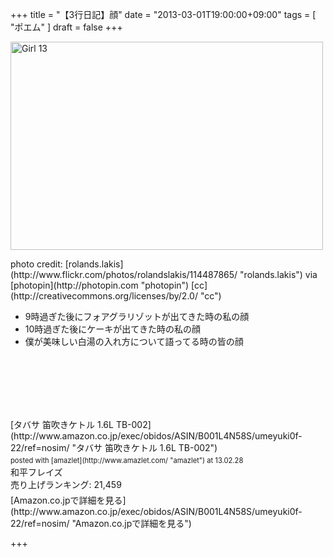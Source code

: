 +++
title =  "【3行日記】顔"
date =  "2013-03-01T19:00:00+09:00"
tags = [ "ポエム" ]
draft = false
+++
<p><a href="http://www.flickr.com/photos/rolandslakis/114487865/" title="Girl 13 by rolands.lakis, on Flickr"><img src="http://farm1.staticflickr.com/37/114487865_2cf2f0a30d.jpg" width="500" height="333" alt="Girl 13"></a></p>

<p>photo credit: [rolands.lakis](http://www.flickr.com/photos/rolandslakis/114487865/ "rolands.lakis") via [photopin](http://photopin.com "photopin") [cc](http://creativecommons.org/licenses/by/2.0/ "cc")</p>


- 9時過ぎた後にフォアグラリゾットが出てきた時の私の顔
- 10時過ぎた後にケーキが出てきた時の私の顔
- 僕が美味しい白湯の入れ方について語ってる時の皆の顔


<p><br/>
<br/>
<br/>
<br/>
<br/></p>

<div class="amazlet-box" style="margin-bottom:0px;"><div class="amazlet-image" style="float:left;margin:0px 12px 1px 0px;">[タバサ 笛吹きケトル 1.6L TB-002](http://www.amazon.co.jp/exec/obidos/ASIN/B001L4N58S/umeyuki0f-22/ref=nosim/ "タバサ 笛吹きケトル 1.6L TB-002")<div class="amazlet-powered-date" style="font-size:80%;margin-top:5px;line-height:120%">posted with [amazlet](http://www.amazlet.com/ "amazlet") at 13.02.28</div></div><div class="amazlet-detail">和平フレイズ <br />売り上げランキング: 21,459<br /></div><div class="amazlet-sub-info" style="float: left;"><div class="amazlet-link" style="margin-top: 5px">[Amazon.co.jpで詳細を見る](http://www.amazon.co.jp/exec/obidos/ASIN/B001L4N58S/umeyuki0f-22/ref=nosim/ "Amazon.co.jpで詳細を見る")</div></div></div><div class="amazlet-footer" style="clear: left"></div></div>

+++
